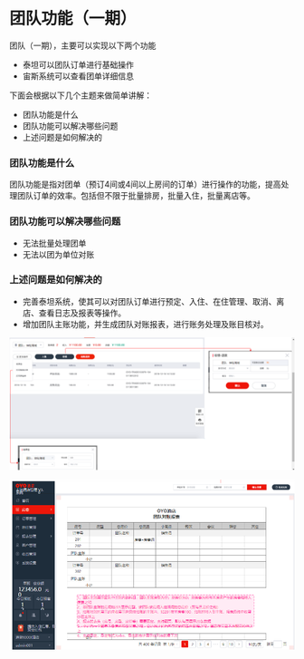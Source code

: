 # 团队功能（一期）

团队（一期），主要可以实现以下两个功能

* 泰坦可以团队订单进行基础操作
* 宙斯系统可以查看团单详细信息

下面会根据以下几个主题来做简单讲解：

* 团队功能是什么
* 团队功能可以解决哪些问题
* 上述问题是如何解决的

### 团队功能是什么

团队功能是指对团单（预订4间或4间以上房间的订单）进行操作的功能，提高处理团队订单的效率。包括但不限于批量排房，批量入住，批量离店等。

### 团队功能可以解决哪些问题

* 无法批量处理团单
* 无法以团为单位对账

### 上述问题是如何解决的

* 完善泰坦系统，使其可以对团队订单进行预定、入住、在住管理、取消、离店、查看日志及报表等操作。
* 增加团队主账功能，并生成团队对账报表，进行账务处理及账目核对。

![](../.gitbook/assets/image%20%28354%29.png)

![](../.gitbook/assets/image%20%28395%29.png)

